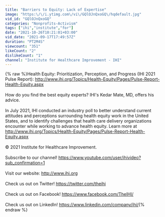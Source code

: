 ```yaml
---
title: "Barriers to Equity: Lack of Expertise"
image: "https:\/\/i.ytimg.com\/vi\/GQlOJnQxoGQ\/hqdefault.jpg"
vid_id: "GQlOJnQxoGQ"
categories: "Nonprofits-Activism"
tags: ["ihi","institute","for"]
date: "2021-10-26T10:21:01+03:00"
vid_date: "2021-09-17T17:49:57Z"
duration: "PT2M4S"
viewcount: "351"
likeCount: "2"
dislikeCount: "1"
channel: "Institute for Healthcare Improvement - IHI"
---
```

{% raw %}Health Equity: Prioritization, Perception, and Progress (IHI 2021 Pulse Report): <a rel="nofollow" target="blank" href="http://www.ihi.org/Topics/Health-Equity/Pages/Pulse-Report-Health-Equity.aspx">http://www.ihi.org/Topics/Health-Equity/Pages/Pulse-Report-Health-Equity.aspx</a><br /><br />How do you find the best equity experts? IHI's Kedar Mate, MD, offers his advice.<br /><br />In July 2021, IHI conducted an industry poll to better understand current attitudes and perceptions surrounding health equity work in the United States, and to identify challenges that health care delivery organizations encounter while working to advance health equity. Learn more at <a rel="nofollow" target="blank" href="http://www.ihi.org/Topics/Health-Equity/Pages/Pulse-Report-Health-Equity.aspx">http://www.ihi.org/Topics/Health-Equity/Pages/Pulse-Report-Health-Equity.aspx</a><br /><br />© 2021 Institute for Healthcare Improvement.<br /><br />Subscribe to our channel! <a rel="nofollow" target="blank" href="https://www.youtube.com/user/ihivideo?sub_confirmation=1">https://www.youtube.com/user/ihivideo?sub_confirmation=1</a><br /><br />Visit our website: <a rel="nofollow" target="blank" href="http://www.ihi.org">http://www.ihi.org</a><br /><br />Check us out on Twitter! <a rel="nofollow" target="blank" href="https://twitter.com/theihi">https://twitter.com/theihi</a><br /><br />Check us out on Facebook! <a rel="nofollow" target="blank" href="https://www.facebook.com/TheIHI/">https://www.facebook.com/TheIHI/</a><br /><br />Check us out on LinkedIn! <a rel="nofollow" target="blank" href="https://www.linkedin.com/company/ihi/">https://www.linkedin.com/company/ihi/</a>{% endraw %}
